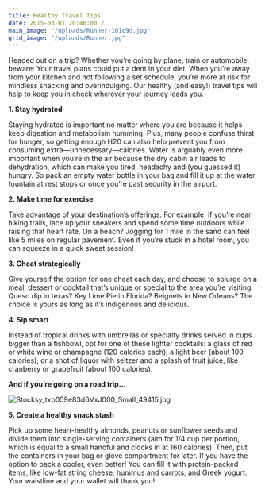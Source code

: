 ```yaml
---
title: Healthy Travel Tips
date: 2015-03-01 20:40:00 Z
main_image: "/uploads/Runner-101c9d.jpg"
grid_image: "/uploads/Runner.jpg"
---
```


Headed out on a trip? Whether you’re going by plane, train or automobile, beware: Your travel plans could put a dent in your diet. When you’re away from your kitchen and not following a set schedule, you’re more at risk for mindless snacking and overindulging. Our healthy (and easy!) travel tips will help to keep you in check wherever your journey leads you.

**1. Stay hydrated**

Staying hydrated is important no matter where you are because it helps keep digestion and metabolism humming. Plus, many people confuse thirst for hunger, so getting enough H20 can also help prevent you from consuming extra—unnecessary—calories. Water is arguably even more important when you’re in the air because the dry cabin air leads to dehydration, which can make you tired, headachy and (you guessed it) hungry. So pack an empty water bottle in your bag and fill it up at the water fountain at rest stops or once you’re past security in the airport.


**2. Make time for exercise**

Take advantage of your destination’s offerings. For example, if you’re near hiking trails, lace up your sneakers and spend some time outdoors while raising that heart rate. On a beach? Jogging for 1 mile in the sand can feel like 5 miles on regular pavement. Even if you’re stuck in a hotel room, you can squeeze in a quick sweat session!


**3. Cheat strategically**

Give yourself the option for one cheat each day, and choose to splurge on a meal, dessert or cocktail that’s unique or special to the area you’re visiting. Queso dip in texas? Key Lime Pie in Florida? Beignets in New Orleans? The choice is yours as long as it’s indigenous and delicious.


**4. Sip smart**

Instead of tropical drinks with umbrellas or specialty drinks served in cups bigger than a fishbowl, opt for one of these lighter cocktails: a glass of red or white wine or champagne (120 calories each), a light beer (about 100 calories), or a shot of liquor with seltzer and a splash of fruit juice, like cranberry or grapefruit (about 100 calories).

**And if you’re going on a road trip…**

![Stocksy_txp059e83d6VxJ000_Small_49415.jpg](/uploads/Stocksy_txp059e83d6VxJ000_Small_49415.jpg)

**5. Create a healthy snack stash**

Pick up some heart-healthy almonds, peanuts or sunflower seeds and divide them into single-serving containers (aim for 1/4 cup per portion, which is equal to a small handful and clocks in at 160 calories). Then, put the containers in your bag or glove compartment for later. If you have the option to pack a cooler, even better! You can fill it with protein-packed items, like low-fat string cheese, hummus and carrots, and Greek yogurt. Your waistline and your wallet will thank you!